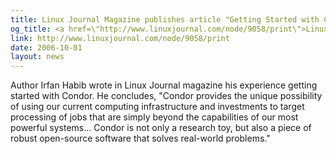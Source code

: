 ```yaml
---
title: Linux Journal Magazine publishes article "Getting Started with Condor"
og_title: <a href=\"http://www.linuxjournal.com/node/9058/print\">Linux Journal Magazine publishes article \"Getting Started with Condor\"</a>
link: http://www.linuxjournal.com/node/9058/print
date: 2006-10-01
layout: news
---
```


Author Irfan Habib wrote in Linux Journal magazine his experience getting started with Condor.  He concludes, "Condor provides the unique possibility of using our current computing infrastructure and investments to target processing of jobs that are simply beyond the capabilities of our most powerful systems... Condor is not only a research toy, but also a piece of robust open-source software that solves real-world problems."
